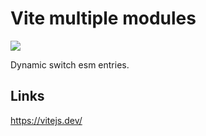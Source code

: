 # Vite multiple modules

[![](https://img.shields.io/endpoint?url=https://raw.githubusercontent.com/cncolder/demo/master/shields/codesandbox.json)](https://githubbox.com/cncolder/demo/tree/master/vite-multiple-modules)

Dynamic switch esm entries.

## Links

https://vitejs.dev/
